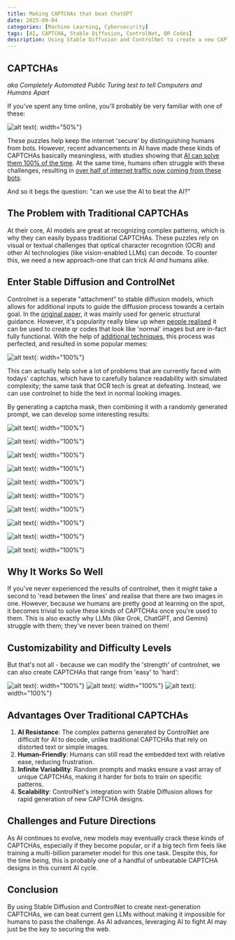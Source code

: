 ```yaml
---
title: Making CAPTCHAs that beat ChatGPT
date: 2025-09-04
categories: [Machine Learning, Cybersecurity]
tags: [AI, CAPTCHA, Stable Diffusion, ControlNet, QR Codes]
description: Using Stable Diffusion and ControlNet to create a new CAPTCHA design that human readable, but not AI readable.
---
```


## CAPTCHAs
*aka Completely Automated Public Turing test to tell Computers and Humans Apart*

If you've spent any time online, you'll probably be very familiar with one of these:

![alt text](assets/media/next_gen_captcha/google_captcha.png){: width="50%"}

These puzzles help keep the internet 'secure' by distinguishing humans from bots. However, recent advancements in AI have made these kinds of CAPTCHAs basically meaningless, with studies showing that [AI can solve them 100% of the time](https://www.newscientist.com/article/2448687-an-ai-can-beat-captcha-tests-100-per-cent-of-the-time/). At the same time, humans often struggle with these challenges, resulting in [over half of internet traffic now coming from these bots](https://ia.acs.org.au/article/2025/more-than-half-of-all-internet-traffic-is-now-bots.html).

And so it begs the question: "can we use the AI to beat the AI?"

## The Problem with Traditional CAPTCHAs

At their core, AI models are great at recognizing complex patterns, which is why they can easily bypass traditional CAPTCHAs. These puzzles rely on visual or textual challenges that optical character recognition (OCR) and other AI technologies (like vision-enabled LLMs) can decode. To counter this, we need a new approach-one that can trick AI *and* humans alike.

## Enter Stable Diffusion and ControlNet

Controlnet is a seperate "attachment" to stable diffusion models, which allows for additional inputs to guide the diffusion process towards a certain goal. In the [original paper](https://arxiv.org/abs/2302.05543), it was mainly used for generic structural guidance. However, it's popularity really blew up when [people realised](https://antfu.me/posts/ai-qrcode) it can be used to create qr codes that look like 'normal' images but are in-fact fully functional. With the help of [additional techniques](https://huggingface.co/monster-labs/control_v1p_sd15_qrcode_monster), this process was perfected, and resulted in some popular memes:

![alt text](assets/media/next_gen_captcha/memes/joined.webp){: width="100%"}

This can actually help solve a lot of problems that are currently faced with todays' captchas, which have to carefully balance readability with simulated complexity; the same task that OCR tech is great at defeating. Instead, we can use controlnet to hide the text in normal looking images.

By generating a captcha mask, then combining it with a randomly generated prompt, we can develop some interesting results:

![alt text](assets/media/next_gen_captcha/samples/9.webp){: width="100%"}

![alt text](assets/media/next_gen_captcha/samples/3.webp){: width="100%"}

![alt text](assets/media/next_gen_captcha/samples/2.webp){: width="100%"}

![alt text](assets/media/next_gen_captcha/samples/4.webp){: width="100%"}

![alt text](assets/media/next_gen_captcha/samples/1.webp){: width="100%"}

![alt text](assets/media/next_gen_captcha/samples/5.webp){: width="100%"}

![alt text](assets/media/next_gen_captcha/samples/6.webp){: width="100%"}

![alt text](assets/media/next_gen_captcha/samples/7.webp){: width="100%"}

![alt text](assets/media/next_gen_captcha/samples/8.webp){: width="100%"}

![alt text](assets/media/next_gen_captcha/samples/10.webp){: width="100%"}

## Why It Works So Well

If you've never experienced the results of controlnet, then it might take a second to 'read between the lines' and realise that there are two images in one. However, because we humans are pretty good at learning on the spot, it becomes trivial to solve these kinds of CAPTCHAs once you're used to them. This is also exactly why LLMs (like Grok, ChatGPT, and Gemini) struggle with them; they've never been trained on them!

## Customizability and Difficulty Levels

But that's not all - because we can modify the 'strength' of controlnet, we can also create CAPTCHAs that range from 'easy' to 'hard':

![alt text](assets/media/next_gen_captcha/difficulty/easy.webp){: width="100%"}
![alt text](assets/media/next_gen_captcha/difficulty/medium.webp){: width="100%"}
![alt text](assets/media/next_gen_captcha/difficulty/hard.webp){: width="100%"}


## Advantages Over Traditional CAPTCHAs

1. **AI Resistance**: The complex patterns generated by ControlNet are difficult for AI to decode, unlike traditional CAPTCHAs that rely on distorted text or simple images.
2. **Human-Friendly**: Humans can still read the embedded text with relative ease, reducing frustration.
3. **Infinite Variability**: Random prompts and masks ensure a vast array of unique CAPTCHAs, making it harder for bots to train on specific patterns.
4. **Scalability**: ControlNet's integration with Stable Diffusion allows for rapid generation of new CAPTCHA designs.

## Challenges and Future Directions

As AI continues to evolve, new models may eventually crack these kinds of CAPTCHAs, especially if they become popular, or if a big tech firm feels like training a multi-billion parameter model for this one task. Despite this, for the time being, this is probably one of a handful of unbeatable CAPTCHA designs in this current AI cycle.

## Conclusion

By using Stable Diffusion and ControlNet to create next-generation CAPTCHAs, we can beat current gen LLMs without making it impossible for humans to pass the challenge. As AI advances, leveraging AI to fight AI may just be the key to securing the web.

